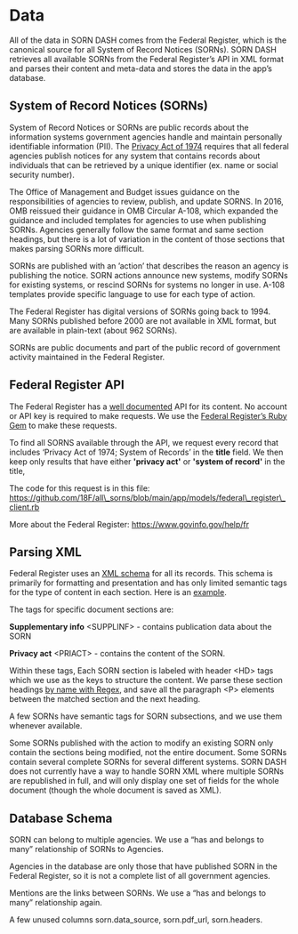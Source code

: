 # Data

All of the data in SORN DASH comes from the Federal Register, which is
the canonical source for all System of Record Notices (SORNs). SORN DASH
retrieves all available SORNs from the Federal Register’s API in XML
format and parses their content and meta-data and stores the data in the
app’s database.

## System of Record Notices (SORNs)

System of Record Notices or SORNs are public records about the
information systems government agencies handle and maintain personally
identifiable information (PII). The [<span class="underline">Privacy Act
of
1974</span>](https://www.justice.gov/opcl/overview-privacy-act-1974-2015-edition)
requires that all federal agencies publish notices for any system that
contains records about individuals that can be retrieved by a unique
identifier (ex. name or social security number).

The Office of Management and Budget issues guidance on the
responsibilities of agencies to review, publish, and update SORNS. In
2016, OMB reissued their guidance in OMB Circular A-108, which expanded
the guidance and included templates for agencies to use when publishing
SORNs. Agencies generally follow the same format and same section
headings, but there is a lot of variation in the content of those
sections that makes parsing SORNs more difficult.

SORNs are published with an ’action’ that describes the reason an agency
is publishing the notice. SORN actions announce new systems, modify
SORNs for existing systems, or rescind SORNs for systems no longer in
use. A-108 templates provide specific language to use for each type of
action.

The Federal Register has digital versions of SORNs going back to 1994.
Many SORNs published before 2000 are not available in XML format, but
are available in plain-text (about 962 SORNs).

SORNs are public documents and part of the public record of government
activity maintained in the Federal Register.

## Federal Register API

The Federal Register has a [<span class="underline">well
documented</span>](https://www.federalregister.gov/developers/documentation/api/v1)
API for its content. No account or API key is required to make requests.
We use the [<span class="underline">Federal Register’s Ruby
Gem</span>](https://rubygems.org/gems/federal_register) to make these
requests.

To find all SORNS available through the API, we request every record
that includes ‘Privacy Act of 1974; System of Records’ in the **title**
field. We then keep only results that have either **'privacy act'** or
**'system of record'** in the title,

The code for this request is in this file:
[<span class="underline">https://github.com/18F/all\_sorns/blob/main/app/models/federal\_register\_client.rb</span>](https://github.com/18F/all_sorns/blob/main/app/models/federal_register_client.rb)

More about the Federal Register:
[<span class="underline">https://www.govinfo.gov/help/fr</span>](https://www.govinfo.gov/help/fr)

## Parsing XML

Federal Register uses an [<span class="underline">XML
schema</span>](https://www.govinfo.gov/bulkdata/FR/resources) for all
its records. This schema is primarily for formatting and presentation
and has only limited semantic tags for the type of content in each
section. Here is an
[<span class="underline">example</span>](https://www.federalregister.gov/documents/full_text/xml/2019/10/08/2019-21885.xml).

The tags for specific document sections are:

**Supplementary info** \<SUPPLINF\> - contains publication data about
the SORN

**Privacy act** \<PRIACT\> - contains the content of the SORN.

Within these tags, Each SORN section is labeled with header \<HD\> tags
which we use as the keys to structure the content. We parse these
section headings [<span class="underline">by name with
Regex</span>](https://github.com/18F/all_sorns/blob/main/app/models/sorn_xml_parser.rb),
and save all the paragraph \<P\> elements between the matched section
and the next heading.

A few SORNs have semantic tags for SORN subsections, and we use them
whenever available.

Some SORNs published with the action to modify an existing SORN only
contain the sections being modified, not the entire document. Some SORNs
contain several complete SORNs for several different systems. SORN DASH
does not currently have a way to handle SORN XML where multiple SORNs
are republished in full, and will only display one set of fields for the
whole document (though the whole document is saved as XML).

## Database Schema

SORN can belong to multiple agencies. We use a “has and belongs to many”
relationship of SORNs to Agencies.

Agencies in the database are only those that have published SORN in the
Federal Register, so it is not a complete list of all government
agencies.

Mentions are the links between SORNs. We use a “has and belongs to many”
relationship again.

A few unused columns sorn.data\_source, sorn.pdf\_url, sorn.headers.
